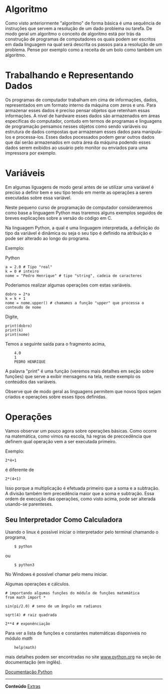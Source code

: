 
Algoritmo
===========

Como visto anteriormente "algoritmo" de forma básica é uma sequência de instruções que servem a resolução de um dado problema ou tarefa. De modo geral um algoritmo o conceito de algoritmo está por trás da construção de programas de computadores os quais podem ser escritos em dada linguagem na qual será descrita os passos para a resolução de um problema.
Pense por exemplo como a receita de um bolo como também um algoritmo.

Trabalhando e Representando Dados
==================================

Os programas de computador trabalham em cima de informações, dados, representados em um formato interno da máquina com zeros e uns. Para armazenar esses dados é preciso pensar objetos que retenham essas informações. A nível de hardware esses dados são armazenados em áreas especificas do computador, contudo em termos de programas e linguagens de programação pensamos nesses objetos como sendo variáveis ou estrutura de dados compostas que armazenam esses dados para manipula-los e processa-los. Esses dados pocessados podem gerar outros dados que daí serão armazenados em outra área da máquina podendo esses dados serem exibidos ao usuário pelo monitor ou enviados para uma impressora por exemplo.

Variáveis
===========

Em algumas liguagens de modo geral antes de se utilizar uma variável é preciso a definir bem e seu tipo tendo em mente as operações a serem executadas sobre essa variável.

Neste pequeno curso de programação de computador consideraremos como base a linguagem Python mas traremos alguns exemplos seguidos de breves explicações sobre a versão do código em C.

Na linguagem Python, a qual é uma linguagem interpretada, a definição do tipo da variável é dinâmica ou seja o seu tipo é definido na atribuição e pode ser alterado ao longo do programa.

Exemplo:

Python

```
a = 2.0 # Tipo "real"
k = 0 # inteiro
nome = "Pedro Henrique" # tipo "string", cadeia de caracteres
```

Poderiamos realizar algumas operações com estas variáveis.

```
dobro = 2*a
k = k + 1
nome = nome.upper() # chamamos a função "upper" que processa o conteudo de nome

```

Digite,

```
print(dobro)
print(k)
print(nome)
```
Temos a seguinte saída para o fragmento acima,

```
	4.0
	1
	PEDRO HENRIQUE
```

A palavra "print" é uma função (veremos mais detalhes em seção sobre funções) que serve a exibir mensagens na tela, neste exemplo os conteúdos das variáveis.

Observe que de modo geral as linguagens permitem que novos tipos sejam criados e operações sobre esses tipos definidas.


Operações
=================

Vamos observar um pouco agora sobre operações básicas. Como ocorre na matemática, como vimos na escola, há regras de preccedência que definem qual operação vem a ser executada primeiro.

Exemplo:

	2*4+1

é diferente de

	2*(4+1)

Isso porque a multiplicação é efetuada primeiro que a soma e a subtração. A divisão também tem precedência maior que a soma e subtração. Essa ordem de execução das operações, como visto acima, pode ser alterada usando-se parenteses.

Seu Interpretador Como Calculadora
----------------------------------

Usando o linux é possível iniciar o interpretador pelo terminal chamando o programa,

```
	$ python
```

ou

```
	$ python3
```

No Windows é possível chamar pelo menu iniciar.

Algumas operações e cálculos.

```
# importando algumas funções do módulo de funções matemática
from math import *

sin(pi/2.0) # seno de um ângulo em radianos 

sqrt(4) # raiz quadrada

2**4 # exponênciação

```

Para ver a lista de funções e constantes matemáticas disponiveis no módulo *math* 

```
	help(math)
```

mais detalhes podem ser encontradas no site www.python.org na seção de documentação (em inglês).

[Documentação Python](https://docs.python.org/)


-----------------------------------------------------


**Conteúdo** [Extras](https://github.com/wsricardo/introprog/tree/master/licao01/extras) 
